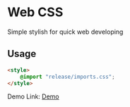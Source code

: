 # Web CSS
Simple stylish for quick web developing

## Usage
```html
<style>
    @import "release/imports.css";
</style>
```

Demo Link: [Demo](demo/index.html)